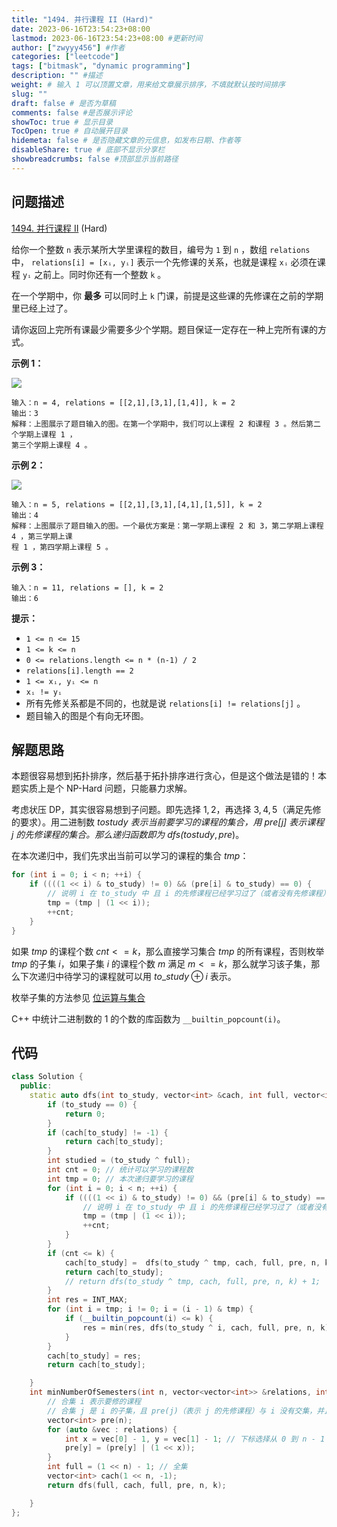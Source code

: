 ```yaml
---
title: "1494. 并行课程 II (Hard)"
date: 2023-06-16T23:54:23+08:00
lastmod: 2023-06-16T23:54:23+08:00 #更新时间
author: ["zwyyy456"] #作者
categories: ["leetcode"]
tags: ["bitmask", "dynamic programming"]
description: "" #描述
weight: # 输入 1 可以顶置文章，用来给文章展示排序，不填就默认按时间排序
slug: ""
draft: false # 是否为草稿
comments: false #是否展示评论
showToc: true # 显示目录
TocOpen: true # 自动展开目录
hidemeta: false # 是否隐藏文章的元信息，如发布日期、作者等
disableShare: true # 底部不显示分享栏
showbreadcrumbs: false #顶部显示当前路径
---
```

## 问题描述
[1494. 并行课程 II][link] (Hard)

[link]: https://leetcode.cn/problems/parallel-courses-ii/

给你一个整数 `n` 表示某所大学里课程的数目，编号为 `1` 到 `n` ，数组 `relations` 中， `relations[i] =
[xᵢ, yᵢ]`  表示一个先修课的关系，也就是课程 `xᵢ` 必须在课程 `yᵢ` 之前上。同时你还有一个整数 `k` 。

在一个学期中，你 **最多** 可以同时上 `k` 门课，前提是这些课的先修课在之前的学期里已经上过了。

请你返回上完所有课最少需要多少个学期。题目保证一定存在一种上完所有课的方式。

**示例 1：**

**![](https://pic-upyun.zwyyy456.tech/smms/2023-12-26-065538.png)**

```
输入：n = 4, relations = [[2,1],[3,1],[1,4]], k = 2
输出：3
解释：上图展示了题目输入的图。在第一个学期中，我们可以上课程 2 和课程 3 。然后第二个学期上课程 1 ，
第三个学期上课程 4 。

```

**示例 2：**

**![](https://pic-upyun.zwyyy456.tech/smms/2023-12-26-065539.png)**

```
输入：n = 5, relations = [[2,1],[3,1],[4,1],[1,5]], k = 2
输出：4
解释：上图展示了题目输入的图。一个最优方案是：第一学期上课程 2 和 3，第二学期上课程 4 ，第三学期上课
程 1 ，第四学期上课程 5 。

```

**示例 3：**

```
输入：n = 11, relations = [], k = 2
输出：6

```

**提示：**

- `1 <= n <= 15`
- `1 <= k <= n`
- `0 <= relations.length <= n * (n-1) / 2`
- `relations[i].length == 2`
- `1 <= xᵢ, yᵢ <= n`
- `xᵢ != yᵢ`
- 所有先修关系都是不同的，也就是说 `relations[i] != relations[j]` 。
- 题目输入的图是个有向无环图。


## 解题思路

本题很容易想到拓扑排序，然后基于拓扑排序进行贪心，但是这个做法是错的！本题实质上是个 NP-Hard 问题，只能暴力求解。

考虑状压 DP，其实很容易想到子问题。即先选择 $1, 2$，再选择 $3, 4, 5$（满足先修的要求）。用二进制数 $to$_$study$ 表示当前要学习的课程的集合，用 $pre[j]$ 表示课程 $j$ 的先修课程的集合。那么递归函数即为 $dfs(to$_$study, pre)$。

在本次递归中，我们先求出当前可以学习的课程的集合 $tmp$：

```cpp
for (int i = 0; i < n; ++i) {
    if ((((1 << i) & to_study) != 0) && (pre[i] & to_study) == 0) {
        // 说明 i 在 to_study 中 且 i 的先修课程已经学习过了（或者没有先修课程）
        tmp = (tmp | (1 << i));
        ++cnt;
    }
}
```

如果 $tmp$ 的课程个数 $cnt <= k$，那么直接学习集合 $tmp$ 的所有课程，否则枚举 $tmp$ 的子集 $i$，如果子集 $i$ 的课程个数 $m$ 满足 $m <= k$，那么就学习该子集，那么下次递归中待学习的课程就可以用 $to$_$study \oplus i$ 表示。

枚举子集的方法参见 [位运算与集合](https://blog.zwyyy456.tech/zh/posts/tech/bit_operation/)

C++ 中统计二进制数的 $1$ 的个数的库函数为 `__builtin_popcount(i)`。

## 代码

```cpp
class Solution {
  public:
  	static auto dfs(int to_study, vector<int> &cach, int full, vector<int> &pre, int n, int k) -> int {
        if (to_study == 0) {
            return 0;
        }
  		if (cach[to_study] != -1) {
  			return cach[to_study];
  		}
  		int studied = (to_study ^ full);
  		int cnt = 0; // 统计可以学习的课程数
  		int tmp = 0; // 本次递归要学习的课程
  		for (int i = 0; i < n; ++i) {
  			if ((((1 << i) & to_study) != 0) && (pre[i] & to_study) == 0) {
  				// 说明 i 在 to_study 中 且 i 的先修课程已经学习过了（或者没有先修课程）
  				tmp = (tmp | (1 << i));
  				++cnt;
  			}
  		}
  		if (cnt <= k) {
  			cach[to_study] =  dfs(to_study ^ tmp, cach, full, pre, n, k) + 1;
  			return cach[to_study];
            // return dfs(to_study ^ tmp, cach, full, pre, n, k) + 1;
  		}
  		int res = INT_MAX;
  		for (int i = tmp; i != 0; i = (i - 1) & tmp) {
  			if (__builtin_popcount(i) <= k) {
  				res = min(res, dfs(to_study ^ i, cach, full, pre, n, k) + 1);
  			}
  		}
  		cach[to_study] = res;
  		return cach[to_study];

  	}
    int minNumberOfSemesters(int n, vector<vector<int>> &relations, int k) {
    	// 合集 i 表示要修的课程
    	// 合集 j 是 i 的子集，且 pre(j)（表示 j 的先修课程）与 i 没有交集，并且 size(j) <= k
    	vector<int> pre(n);
    	for (auto &vec : relations) {
    		int x = vec[0] - 1, y = vec[1] - 1; // 下标选择从 0 到 n - 1
    		pre[y] = (pre[y] | (1 << x));	
    	}
    	int full = (1 << n) - 1; // 全集
    	vector<int> cach(1 << n, -1);
    	return dfs(full, cach, full, pre, n, k);

    }
};
```